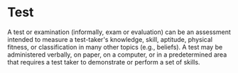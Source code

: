 # Test



A test or examination (informally, exam or evaluation) can be an assessment intended to measure a test-taker's knowledge, skill, aptitude, physical fitness, or classification in many other topics (e.g., beliefs). A test may be administered verbally, on paper, on a computer, or in a predetermined area that requires a test taker to demonstrate or perform a set of skills.